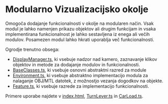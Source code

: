 # Modularno Vizualizacijsko okolje

Omogoča dodajanje funkcionalnosti v okolje na modularen način. Vsak modul je lahko namenjen prikazu objektov ali drugim 
funkcijam in vsaka implementirana funkcionalnost je lahko sestavljena iz enega ali večih modulov. 
Posamezen modul lahko hkrati uporablja več funkcionalnosti.

Ogrodje trenutno obsega:
* [DisplayManager.ts](src/DisplayManager.ts), ki vsebuje nadzor nad kamero, zaznavanje klikov objektov in metode za dodajanje modulov in funkcionalnosti.
* [BaseClasses.ts](src/BaseClasses.ts), ki vsebuje osnovni abstraktni razred za module
* [Environment.ts](src/Environment.ts), ki vsebuje abstraktno implementacijo modula za nalaganje OBJ/MTL datotek, z možnostjo vezanja dogodkov na objekte.
* [Feature.ts](src/Feature.ts), ki vsebuje razrede za implementacijo funkcionalnosti.

Primere uporabe najdete v [index.html](index.html), [TurnLever.ts](src/turn_lever/TurnLever.ts) in [CarLoad.ts](src/CarLoad.ts).
